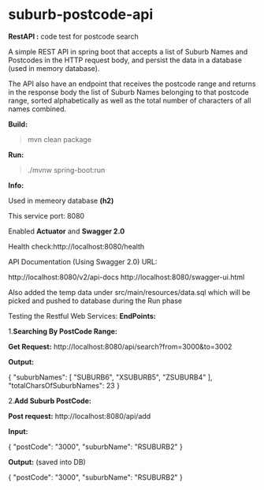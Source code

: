 # suburb-postcode-api
**RestAPI :** code test for postcode search

A simple REST API in spring boot that accepts a list of Suburb Names and Postcodes in the HTTP request body, 
and persist the data in a database (used in memory database).

The API also have an endpoint that receives the postcode range and returns in the response body the list of Suburb Names belonging to that postcode range, 
sorted alphabetically as well as the total number of characters of all names combined.

**Build:**

>mvn clean package

**Run:**

>./mvnw spring-boot:run

**Info:**

Used in memeory database **(h2)**

This service port: 8080

Enabled **Actuator** and **Swagger 2.0**

Health check:http://localhost:8080/health

API Documentation (Using Swagger 2.0) URL: 

http://localhost:8080/v2/api-docs
http://localhost:8080/swagger-ui.html

Also added the temp data under src/main/resources/data.sql which will be picked and pushed to database during the Run phase

Testing the Restful Web Services:
**EndPoints:**

1.**Searching By PostCode Range:**

**Get Request:** http://localhost:8080/api/search?from=3000&to=3002

**Output:**

{
    "suburbNames": [
        "SUBURB6",
        "XSUBURB5",
        "ZSUBURB4"
    ],
    "totalCharsOfSuburbNames": 23
}


2.**Add Suburb PostCode:**

**Post request:** http://localhost:8080/api/add

**Input:** 

  {
        "postCode": "3000",
        "suburbName": "RSUBURB2"
    }
    
**Output:** (saved into DB)

  {
        "postCode": "3000",
        "suburbName": "RSUBURB2"
    }
 
